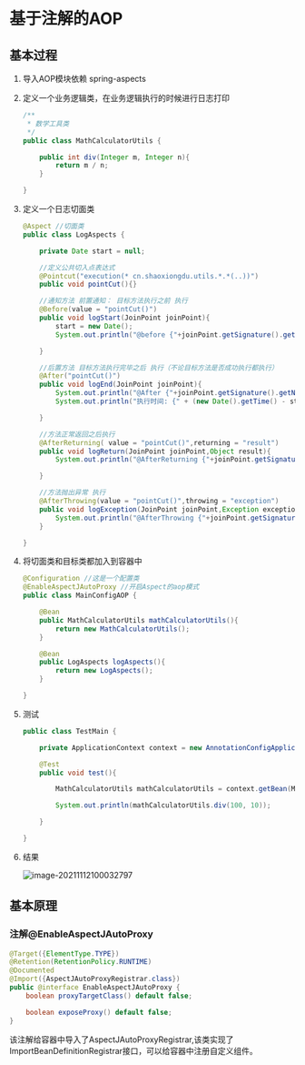 # 基于注解的AOP

## 基本过程

1. 导入AOP模块依赖 spring-aspects

2. 定义一个业务逻辑类，在业务逻辑执行的时候进行日志打印

   ```java
   /**
    * 数学工具类
    */
   public class MathCalculatorUtils {
   
       public int div(Integer m, Integer n){
           return m / n;
       }
   
   }
   ```

3. 定义一个日志切面类

   ```java
   @Aspect //切面类
   public class LogAspects {
   
       private Date start = null;
   
       //定义公共切入点表达式
       @Pointcut("execution(* cn.shaoxiongdu.utils.*.*(..))")
       public void pointCut(){}
   
       //通知方法 前置通知： 目标方法执行之前 执行
       @Before(value = "pointCut()")
       public void logStart(JoinPoint joinPoint){
           start = new Date();
           System.out.println("@before {"+joinPoint.getSignature().getName()+"} 执行开始，参数列表{"+ Arrays.toString(joinPoint.getArgs()) +"}");
   
       }
   
       //后置方法 目标方法执行完毕之后 执行（不论目标方法是否成功执行都执行）
       @After("pointCut()")
       public void logEnd(JoinPoint joinPoint){
           System.out.println("@After {"+joinPoint.getSignature().getName()+"}执行结束");
           System.out.println("执行时间: {" + (new Date().getTime() - start.getTime()) + "ms}");
   
       }
   
       //方法正常返回之后执行
       @AfterReturning( value = "pointCut()",returning = "result")
       public void logReturn(JoinPoint joinPoint,Object result){
           System.out.println("@AfterReturning {"+joinPoint.getSignature().getName()+"}正常返回!运行结果{"+result+"}");
   
       }
   
       //方法抛出异常 执行
       @AfterThrowing(value = "pointCut()",throwing = "exception")
       public void logException(JoinPoint joinPoint,Exception exception ){
           System.out.println("@AfterThrowing {"+joinPoint.getSignature().getName()+"}异常,!异常信息{"+exception+"}");
       }
   
   }
   ```

4. 将切面类和目标类都加入到容器中

   ```java
   @Configuration //这是一个配置类
   @EnableAspectJAutoProxy //开启Aspect的aop模式
   public class MainConfigAOP {
   
       @Bean
       public MathCalculatorUtils mathCalculatorUtils(){
           return new MathCalculatorUtils();
       }
   
       @Bean
       public LogAspects logAspects(){
           return new LogAspects();
       }
   
   }
   ```

5. 测试

   ```java
   public class TestMain {
   
       private ApplicationContext context = new AnnotationConfigApplicationContext(MainConfigAOP.class);
   
       @Test
       public void test(){
   
           MathCalculatorUtils mathCalculatorUtils = context.getBean(MathCalculatorUtils.class);
   
           System.out.println(mathCalculatorUtils.div(100, 10));
   
       }
   
   }
   ```

6. 结果

   ![image-20211112100032797](https://images-1301128659.cos.ap-beijing.myqcloud.com/image-20211112100032797.png)

## 基本原理

### 注解@EnableAspectJAutoProxy

```java
@Target({ElementType.TYPE})
@Retention(RetentionPolicy.RUNTIME)
@Documented
@Import({AspectJAutoProxyRegistrar.class})
public @interface EnableAspectJAutoProxy {
    boolean proxyTargetClass() default false;

    boolean exposeProxy() default false;
}
```

该注解给容器中导入了AspectJAutoProxyRegistrar,该类实现了ImportBeanDefinitionRegistrar接口，可以给容器中注册自定义组件。

